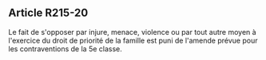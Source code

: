## Article R215-20

Le fait de s'opposer par injure, menace, violence ou par tout autre moyen à l'exercice du droit de priorité de
la famille est puni de l'amende prévue pour les contraventions de la 5e classe.


